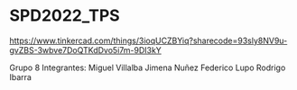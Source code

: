 # SPD2022_TPS

https://www.tinkercad.com/things/3ioqUCZBYiq?sharecode=93sly8NV9u-gvZBS-3wbve7DoQTKdDvo5i7m-9DI3kY

Grupo 8
Integrantes:
Miguel Villalba
Jimena Nuñez
Federico Lupo
Rodrigo Ibarra
